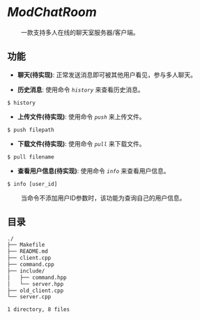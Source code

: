 # _ModChatRoom_

&#160; &#160; &#160; &#160; 一款支持多人在线的聊天室服务器/客户端。

## 功能

- **聊天(待实现)**: 正常发送消息即可被其他用户看见，参与多人聊天。

- **历史消息**: 使用命令 _`history`_ 来查看历史消息。

```
$ history
```

- **上传文件(待实现)**: 使用命令 _`push`_ 来上传文件。

```
$ push filepath
```

- **下载文件(待实现)**: 使用命令 _`pull`_ 来下载文件。

```
$ pull filename
```

- **查看用户信息(待实现)**: 使用命令 _`info`_ 来查看用户信息。

```
$ info [user_id]
```

&#160; &#160; &#160; &#160; 当命令不添加用户ID参数时，该功能为查询自己的用户信息。

## 目录

```txt
./
├── Makefile
├── README.md
├── client.cpp
├── command.cpp
├── include/
│   ├── command.hpp
│   └── server.hpp
├── old_client.cpp
└── server.cpp

1 directory, 8 files
```
